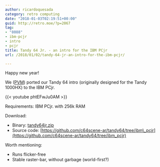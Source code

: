 ```yaml
---
author: ricardoquesada
category: retro computing
date: "2018-01-03T02:19:51+00:00"
guid: http://retro.moe/?p=2067
tag:
- "8088"
- ibm-pcjr
- intro
- pcjr
title: Tandy 64 Jr. - an intro for the IBM PCjr
url: /2018/01/02/tandy-64-jr-an-intro-for-the-ibm-pcjr/

---
```


Happy new year!

We ([PVM](http://pungas.space)) ported our Tandy 64 intro (originally designed
for the Tandy 1000HX) to the IBM PCjr.

{{< youtube phtEFwJu0AM >}}

Requirements: IBM PCjr. with 256k RAM

Download:

- Binary: [tandy64jr.zip](https://github.com/c64scene-ar/tandy64/raw/ibm_pcjr/tandy64jr.zip)
- Source
  code: [https://github.com/c64scene-ar/tandy64/tree/ibm\_pcjr](https://github.com/c64scene-ar/tandy64/tree/ibm_pcjr)

Worth mentioning:

- Runs flicker-free
- Stable raster-bar, without garbage (world-first?)
